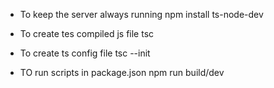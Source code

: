 - To keep the server always running
npm install ts-node-dev

- To create tes compiled js file
tsc 

- To create ts config file
tsc --init

- TO run scripts in package.json 
npm run build/dev